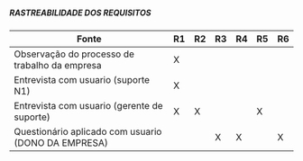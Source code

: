 ##### RASTREABILIDADE DOS REQUISITOS

| Fonte |R1 | R2 |  R3| R4 | R5 |R6
| ------ | ------ | ------ | ------ | ------ | ------ | ------ |
|Observação do processo de trabalho da empresa |X |  | |  |  | |
|Entrevista com usuario (suporte N1) |X | | |  |  | |
|Entrevista com usuario (gerente de suporte) |X | X| |  | X| |
|Questionário aplicado com usuario (DONO DA EMPRESA) || | X| X | |X |